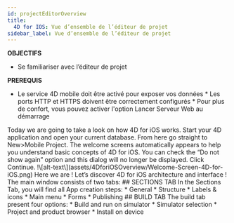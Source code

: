 ```yaml
---
id: projectEditorOverview
title:
  4D for IOS: Vue d’ensemble de l’éditeur de projet
sidebar_label: Vue d’ensemble de l’éditeur de projet
---
```



<div class = "objectives">
<b>OBJECTIFS</b>

* Se familiariser avec l’éditeur de projet
</div>

<div class = "prerequisites">
<b>PREREQUIS</b>

* Le service 4D mobile doit être activé pour exposer vos données * Les ports HTTP et HTTPS doivent être correctement configurés * Pour plus de confort, vous pouvez activer l'option Lancer Serveur Web au démarrage
</div>

<div class = "pageStyle"> Today we are going to take a look on how 4D for iOS works. Start your 4D application and open your current database. From here go straight to New>Mobile Project. The welcome screens automatically appears to help you understand basic concepts of 4D for iOS. You can check the “Do not show again” option and this dialog will no longer be displayed. Click Continue. !\[alt-text\](assets/4DforiOSOverview/Welcome-Screen-4D-for-iOS.png) Here we are ! Let’s discover 4D for iOS architecture and interface ! The main window consists of two tabs: ## SECTIONS TAB In the Sections Tab, you will find all App creation steps: * General * Structure * Labels & icons * Main menu * Forms * Publishing ## BUILD TAB The build tab present four options: * Build and run on simulator * Simulator selection * Project and product browser * Install on device </div>
